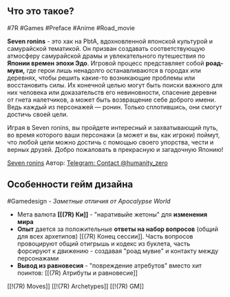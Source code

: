 ## **Что это такое?**

#7R #Games #Preface #Anime #Road_movie

**Seven ronins** - это хак на PbtA, вдохновленной японской культурой и самурайской тематикой. Он призван создавать соответствующую атмосферу самурайской драмы и увлекательного путешествия по **Японии времен эпохи Эдо**. Игровой процесс представляет собой **роад-муви,** где герои лишь ненадолго останавливаются в городах или деревнях, чтобы решить какие-то возникающие проблемы или восстановить силы. Их конечной целью могут быть поиски важного для них человека или доказательств его невиновности, спасение деревни от гнета налетчиков, а может быть возвращение себе доброго имени. Ведь каждый из персонажей — ронин. Только сплотившись, они смогут достичь своей цели.

Играя в Seven ronins, вы пройдете интересный и захватывающий путь, во время которого ваши персонажи (а может и вы, как игроки) поймут, что любой цели можно достичь с помощью своего упорства, чести и верных друзей. Добро пожаловать в прекрасную и загадочную Японию!

[Seven ronins](https://rpgbook.ru/Seven_ronins)
Автор: [Telegram: Contact @humanity\_zero](https://t.me/humanity_zero)

## Особенности гейм дизайна
#Gamedesign *- Заметные отличия от Apocalypse World*

- Мета валюта **[[(7R) Ки]]** - "наративыйе жетоны" для **изменения мира**
- **Опыт** дается за положительные **ответы на набор вопросов** (общий для всех архетипов) [[(7R) Конец сессии]]. Часть вопросов провоцируют общий отигрышь и кодекс из буклета, часть форсируют к движению - создавая "роад мувие" и контакту между персонажами
- **Вывод из равновесия** - "повреждение атребутов" вместо хит поинтов: [[(7R) Атрибуты и равновесие]]


[[!(7R) Moves]]
[[!(7R) Archetypes]]
[[!(7R) GM]]
